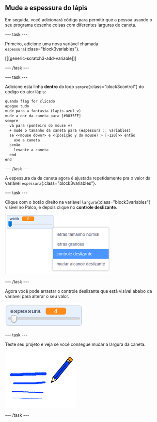 ## Mude a espessura do lápis

Em seguida, você adicionará código para permitir que a pessoa usando o seu programa desenhe coisas com diferentes larguras de caneta.

\--- task \---

Primeiro, adicione uma nova variável chamada `espessura`{:class="block3variables"}.

[[[generic-scratch3-add-variable]]]

\--- /task \---

\--- task \---

Adicione esta linha **dentro** do loop `sempre`{:class="block3control"} do código do ator lápis:

```blocks3
quando flag for clicado
apague tudo
mude para a fantasia (lapis-azul v)
mude a cor da caneta para [#0035FF]
sempre 
  vá para (ponteiro do mouse v)
  + mude o tamanho da caneta para (espessura :: variables)
  se <<mouse down?> e <(posição y do mouse) > [-120]>> então 
    use a caneta
  senão 
    levante a caneta
  end
end
```

\--- /task \---

A espessura da da caneta agora é ajustada repetidamente pra o valor da variável `espessura`{:class="block3variables"}.

\--- task \---

Clique com o botão direito na variável `largura`{:class="block3variables"} visível no Palco, e depois clique no **controle deslizante**.

![captura de tela](images/paint-slider.png)

\--- /task \---

Agora você pode arrastar o controle deslizante que está visível abaixo da variável para alterar o seu valor.

![captura de tela](images/paint-slider-change.png)

\--- task \---

Teste seu projeto e veja se você consegue mudar a largura da caneta.

![captura de tela](images/paint-width-test.png)

\--- /task \---